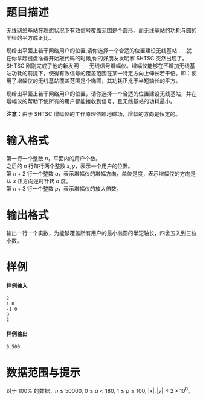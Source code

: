 
# 题目描述

无线网络基站在理想状况下有效信号覆盖范围是个圆形。而无线基站的功耗与圆的半径的平方成正比。

现给出平面上若干网络用户的位置,请你选择一个合适的位置建设无线基站……就在你拿起键盘准备开始敲代码的时候,你的好朋友发明家 SHTSC 突然出现了。SHTSC 刚刚完成了他的新发明——无线信号增幅仪。增幅仪能够在不增加无线基站功耗的前提下，使得有效信号的覆盖范围在某一特定方向上伸长若干倍。即：使用了增幅仪的无线基站覆盖范围是个椭圆，其功耗正比于半短轴长的平方。

现给出平面上若干网络用户的位置，请你选择一个合适的位置建设无线基站，并在增幅仪的帮助下使所有的用户都能接收到信号，且无线基站的功耗最小。

**注意**：由于 SHTSC 增幅仪的工作原理依赖地磁场，增幅的方向是恒定的。

# 输入格式

第一行一个整数 $n$，平面内的用户个数。  
之后的 $n$ 行每行两个整数 $x, y$，表示一个用户的位置。  
第 $n+2$ 行一个整数 $a$，表示增幅仪的增幅方向，单位是度，表示增幅仪的方向是从 $x$ 正方向逆时针转 $a$ 度。  
第 $n+3$ 行一个整数 $p$，表示增幅仪的放大倍数。

# 输出格式

输出一行一个实数，为能够覆盖所有用户的最小椭圆的半短轴长，四舍五入到三位小数。

# 样例

#### 样例输入
```plain
2
1 0 
-1 0 
0 
2
```

#### 样例输出
```plain
0.500
```

# 数据范围与提示

对于 $100\%$ 的数据，$n \leq 50000,\ 0 \leq a<180,\ 1\leq p \leq 100,\ |x|,|y|\leq 2 \times 10^8$。

